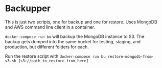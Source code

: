 # Backupper

This is just two scripts, one for backup and one for restore. Uses MongoDB and AWS command line client in a container.

`docker-compose run bu` will backup the MongoDB instance to S3. The backup gets dumped into the same bucket for testing, staging, and production, but different folders for each.

[comment]: <> (TODO: get this working in production)
Run the restore script with `docker-compose run bu restore-mongodb-from-s3.sh [s3://path_to_restore_from_here]`